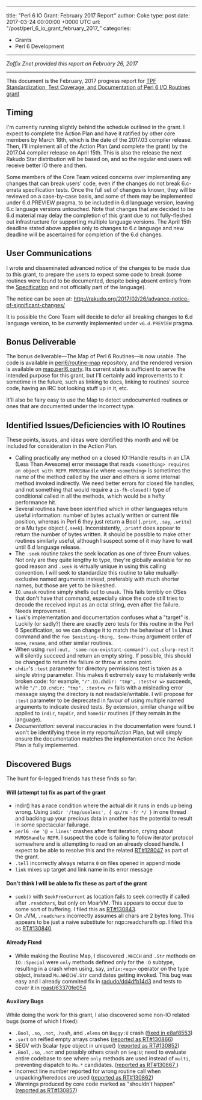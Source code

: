 
---
title: "Perl 6 IO Grant: February 2017 Report"
author: Coke
type: post
date: 2017-03-24 00:00:00 +0000 UTC
url: "/post/perl_6_io_grant_february_2017_"
categories:
 - Grants
 - Perl 6 Development

---


<p><i>Zoffix Znet provided this report on February 26, 2017</i></p>

<hr>
                            <p>This document is the February, 2017 progress report for <a href="http://news.perlfoundation.org/2017/01/grant-proposal-standardization.html">TPF Standardization,
Test Coverage, and Documentation of Perl 6 I/O Routines
grant</a></p>

<h2>Timing</h2>

<p>I'm currently running slightly behind the schedule outlined in the grant. I expect to complete the Action Plan and have it ratified by other core members by March 18th, which is the date of the 2017.03 compiler release. Then, I'll implement all of the Action Plan (and complete the grant) by the 2017.04 compiler release on April 15th. This is also the release the next Rakudo Star distribution will be based on, and so the regular end users will receive better IO there and then.</p>

<p>Some members of the Core Team voiced concerns over implementing any changes that can break users' code, even if the changes do not break 6.c-errata specification
tests. Once the full set of changes is known, they will be reviewed on a
case-by-case basis, and some of them may be implemented under 6.d.PREVIEW
pragma, to be included in 6.d language version, leaving 6.c language versions
untouched. Note that changes that are decided to be 6.d material may delay
the completion of this grant due to not fully-fleshed out infrastructure for
supporting multiple language versions. The April 15th deadline stated above
applies only to changes to 6.c language and new deadline will be ascertained
for completion of the 6.d changes.</p>

<h2>User Communications</h2>

<p>I wrote and disseminated advanced notice of the changes to be made due to this grant, to prepare the users to expect some code to break (some routines were found to be documented, despite being absent entirely from the <a href="https://github.com/perl6/roast/tree/6.c-errata">Specification</a> and not officially part of the language).</p>

<p>The notice can be seen at: <a href="http://rakudo.org/2017/02/26/advance-notice-of-significant-changes/">http://rakudo.org/2017/02/26/advance-notice-of-significant-changes/
    </a></p>

<p>It is possible the Core Team will decide to defer all breaking changes to
6.d language version, to be currently implemented under <code class="prettyprint">v6.d.PREVIEW</code> pragma.</p>

<h2>Bonus Deliverable</h2>

<p>The bonus deliverable—The Map of Perl 6 Routines—is now usable. The code is available in <a href="https://github.com/perl6/routine-map">perl6/routine-map</a> repository, and the rendered version is available on <a href="https://map.perl6.party">map.perl6.party</a>. Its current state is sufficient
to serve the intended purpose for this grant, but I'll certainly add improvements to it sometime in the future, such as linking to docs, linking to routines' source code, having an IRC bot looking stuff up in it, etc.</p>

<p>It'll also be fairy easy to use the Map to detect undocumented routines or ones that are documented under the incorrect type.</p>

<h2>Identified Issues/Deficiencies with IO Routines</h2>

<p>These points, issues, and ideas were identified this month and will be included for consideration in the Action Plan.</p>

<ul>
<li>Calling practically any method on a closed IO::Handle results in an LTA (Less Than Awesome)
error message that reads <code class="prettyprint">&lt;something&gt; requires an object with REPR MVMOSHandle</code> where <code class="prettyprint">&lt;something&gt;</code> is
sometimes the name of the method called by the user and others is some internal method
invoked indirectly. We need better errors for closed file handles; and not something that would require a
<code class="prettyprint">is-fh-closed()</code> type of conditional called in all the methods, which would be a hefty
performance hit.</li>
<li>Several routines have been identified which in other languages return useful information:
number of bytes actually written or current file position, whereas in Perl 6 they just
return a Bool (<code class="prettyprint">.print</code>, <code class="prettyprint">.say</code>, <code class="prettyprint">.write</code>) or a Mu type object (<code class="prettyprint">.seek</code>). Inconsistently,
<code class="prettyprint">.printf</code> does appear to return the number of bytes written. It should be possible
to make other routines similarly useful, although I suspect some of it may have to
wait until 6.d language release.</li>
<li>The <code class="prettyprint">.seek</code> routine takes the seek location as one of three Enum values. Not only are they
quite lengthy to type, they're globally available for no good reason and <code class="prettyprint">.seek</code> is virtually
unique in using this calling convention. I will seek to standardize this routine to take
mutually-exclusive named arguments instead, preferably with much shorter names, but those
are yet to be bikeshed.</li>
<li><code class="prettyprint">IO.umask</code> routine simply shells out to <code class="prettyprint">umask</code>. This fails terribly on OSes that don't have
that command, especially since the code still tries to decode the received input as
an octal string, even after the failure. Needs improvement.</li>
<li><code class="prettyprint">link</code>'s implementation and documentation confuses what a "target" is. Luckily (or sadly?)
there are exactly zero tests for this routine in the Perl 6 Specification, so we can
change it to match the behaviour of <code class="prettyprint">ln</code> Linux command and the <code class="prettyprint">foo $existing-thing, $new-thing</code>
argument order of <code class="prettyprint">move</code>, <code class="prettyprint">rename</code>, and other similar routines.</li>
<li>When using <code class="prettyprint">run(:out, 'some-non-existant-command').out.slurp-rest</code>
it will silently succeed and return an empty string. If possible, this
should be changed to return the failure or throw at some point.</li>
<li><code class="prettyprint">chdir</code>'s <code class="prettyprint">:test</code> parameter for directory permissions test is taken as a
single string parameter. This makes it extremely easy to mistakenly write
broken code: for example, <code class="prettyprint">"/".IO.chdir: "tmp", :test&lt;r w&gt;</code> succeeds, while
<code class="prettyprint">"/".IO.chdir: "tmp", :test&lt;w r&gt;</code> fails with a misleading error message
saying the directory is not readable/writable. I will propose for <code class="prettyprint">:test</code>
parameter to be deprecated in favour of using multiple named arguments to
indicate desired tests. By extension, similar change will be applied to
<code class="prettyprint">indir</code>, <code class="prettyprint">tmpdir</code>, and <code class="prettyprint">homedir</code> routines (if they remain in the language).</li>
<li><em>Documentation:</em> several inaccuracies in the documentation were found. I won't be identifying these in my reports/Action Plan, but will simply ensure the documentation matches the implementation once the Action Plan is fully implemented.</li>
</ul>

<h2>Discovered Bugs</h2>

<p>The hunt for 6-legged friends has these finds so far:</p>

<h4>Will (attempt to) fix as part of the grant</h4>

<ul>
<li>indir() has a race condition where the actual dir it runs in ends up being wrong.
Using <code class="prettyprint">indir '/tmp/useless', { qx/rm -fr */ }</code> in one thread and backing
up your precious data in another has the potential to result in some spectacular failurage.</li>
<li><code class="prettyprint">perl6 -ne '@ = lines'</code> crashes after first iteration, crying about <code class="prettyprint">MVMOSHandle REPR</code>. I suspect
the code is failing to follow iterator protocol somewhere and is attempting to read
on an already closed handle. I expect to be able to resolve this and the related
<a href="https://rt.perl.org/Ticket/Display.html?id=128047">RT#128047</a> as part of the grant.</li>
<li><code class="prettyprint">.tell</code> incorrectly always returns <code class="prettyprint">0</code> on files opened in append mode</li>
<li><code class="prettyprint">link</code> mixes up target and link name in its error message</li>
</ul>

<h4>Don't think I will be able to fix these as part of the grant</h4>

<ul>
<li><code class="prettyprint">seek()</code> with <code class="prettyprint">SeekFromCurrent</code> as location fails to seek correctly if called
after <code class="prettyprint">.readchars</code>, but only on MoarVM. This appears to occur due to some sort of buffering.
I filed this as <a href="https://rt.perl.org/Ticket/Display.html?id=130843">RT#130843</a>.</li>
<li>On JVM, <code class="prettyprint">.readchars</code> incorrectly assumes all chars are 2 bytes long. This appears to be
just a naive substitute for nqp::readcharsfh op. I filed this as
<a href="https://rt.perl.org/Ticket/Display.html?id=130840">RT#130840</a>.</li>
</ul>

<h4>Already Fixed</h4>

<ul>
<li>While making the Routine Map, I discovered <code class="prettyprint">.WHICH</code> and <code class="prettyprint">.Str</code> methods on <code class="prettyprint">IO::Special</code> were <code class="prettyprint">only</code>
methods defined only for the <code class="prettyprint">:D</code> subtype, resulting in a crash when using, say, <code class="prettyprint">infix:&lt;eqv&gt;</code>
operator on the type object, instead <code class="prettyprint">Mu.WHICH</code>/<code class="prettyprint">.Str</code> candidates getting invoked.
This bug was easy and I already commited fix in
<a href="https://github.com/rakudo/rakudo/commit/dd4dfb14d3ccfe50dbd4b425778a005d3303edb9">radudo/dd4dfb14d3</a>
and tests to cover it in
<a href="https://github.com/perl6/roast/commit/63370fe0546eded34cbaa695f6d928aa3db42395">roast/63370fe054</a></li>
</ul>

<h4>Auxiliary Bugs</h4>

<p>While doing the work for this grant, I also discovered some non-IO related bugs (some of which I fixed):</p>

<ul>
<li><code class="prettyprint">.Bool</code>, <code class="prettyprint">.so</code>, <code class="prettyprint">.not</code>, <code class="prettyprint">.has</code>h, and <code class="prettyprint">.elems</code> on <code class="prettyprint">Baggy:U</code> crash
(<a href="https://github.com/rakudo/rakudo/commit/e8af8553eae9abfe4f5cd02dcf4114c5c4877c51">fixed in e8af8553</a>)</li>
<li><code class="prettyprint">.sort</code> on reified empty arrays crashes (<a href="https://rt.perl.org/Ticket/Display.html?id=130866">reported as RT#130866</a>)</li>
<li>SEGV with Scalar type object in unique() (<a href="https://rt.perl.org/Ticket/Display.html?id=130852">reported as RT#130852</a>)</li>
<li><code class="prettyprint">.Bool</code>, <code class="prettyprint">.so</code>, <code class="prettyprint">.not</code> and possibly others crash on <code class="prettyprint">Seq:U</code>; need to evaluate entire codebase to see where <code class="prettyprint">only</code>
methods are used instead of <code class="prettyprint">multi</code>, preventing dispatch to <code class="prettyprint">Mu.*</code> candidates. (<a href="https://rt.perl.org/Ticket/Display.html?id=130867">reported as RT#130867
</a>)</li>
<li>Incorrect line number reported for wrong routine call when unpacking/heredocs are used (<a href="https://rt.perl.org/Ticket/Display.html?id=130862#ticket-history">reported
as RT#130862</a>)</li>
<li>Warnings produced by core code marked as "shouldn't happen" (<a href="https://rt.perl.org/Ticket/Display.html?id=130857#ticket-history">reported as
RT#130857</a>)</li>
</ul>


